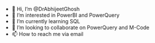 - 👋 Hi, I’m @DrAbhijeetGhosh
- 👀 I’m interested in PowerBI and PowerQuery
- 🌱 I’m currently learning SQL
- 💞️ I’m looking to collaborate on PowerQuery and M-Code
- 📫 How to reach me via email

<!---
DrAbhijeetGhosh/DrAbhijeetGhosh is a ✨ special ✨ repository because its `README.md` (this file) appears on your GitHub profile.
You can click the Preview link to take a look at your changes.
--->
